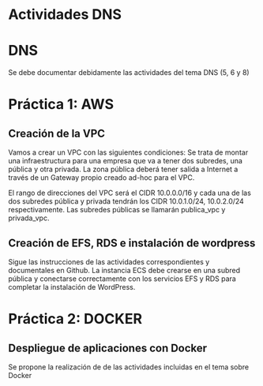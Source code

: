 # Actividades DNS
# DNS
Se debe documentar debidamente las actividades del tema DNS (5, 6 y 8) 

# Práctica 1: AWS


## Creación de la VPC

Vamos a crear un VPC con las siguientes condiciones:
Se trata de montar una infraestructura para una empresa que va a tener dos subredes, una pública y otra privada. 
La zona pública deberá tener salida a Internet a través de un Gateway propio creado ad-hoc para el VPC.

El rango de direcciones del VPC será el CIDR 10.0.0.0/16 y cada una de las dos subredes pública y privada tendrán los CIDR 10.0.1.0/24, 10.0.2.0/24 respectivamente.
Las subredes públicas se llamarán publica_vpc y privada_vpc.

## Creación de EFS, RDS e instalación de wordpress
Sigue las instrucciones de las actividades correspondientes y documentales en Github. La instancia ECS debe crearse en una subred pública y conectarse correctamente con los servicios EFS y RDS para completar la instalación de WordPress.


# Práctica 2: DOCKER

## Despliegue de aplicaciones con Docker
Se propone la realización de de las actividades incluidas en el tema sobre Docker

